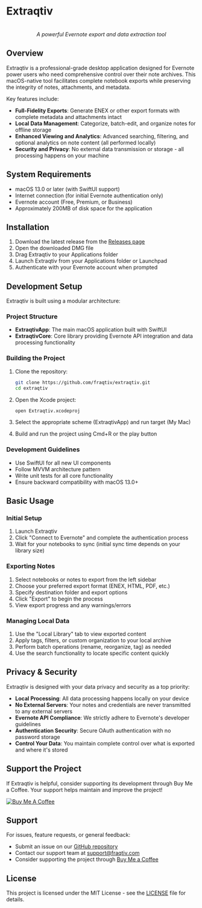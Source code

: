 # Extraqtiv

<p align="center">
  <br>
  <em>A powerful Evernote export and data extraction tool</em>
</p>

## Overview

Extraqtiv is a professional-grade desktop application designed for Evernote power users who need comprehensive control over their note archives. This macOS-native tool facilitates complete notebook exports while preserving the integrity of notes, attachments, and metadata.

Key features include:

- **Full-Fidelity Exports**: Generate ENEX or other export formats with complete metadata and attachments intact
- **Local Data Management**: Categorize, batch-edit, and organize notes for offline storage
- **Enhanced Viewing and Analytics**: Advanced searching, filtering, and optional analytics on note content (all performed locally)
- **Security and Privacy**: No external data transmission or storage - all processing happens on your machine

## System Requirements

- macOS 13.0 or later (with SwiftUI support)
- Internet connection (for initial Evernote authentication only)
- Evernote account (Free, Premium, or Business)
- Approximately 200MB of disk space for the application

## Installation

1. Download the latest release from the [Releases page](https://github.com/fraqtiv/extraqtiv/releases)
2. Open the downloaded DMG file
3. Drag Extraqtiv to your Applications folder
4. Launch Extraqtiv from your Applications folder or Launchpad
5. Authenticate with your Evernote account when prompted

## Development Setup

Extraqtiv is built using a modular architecture:

### Project Structure

- **ExtraqtivApp**: The main macOS application built with SwiftUI
- **ExtraqtivCore**: Core library providing Evernote API integration and data processing functionality

### Building the Project

1. Clone the repository:
   ```bash
   git clone https://github.com/fraqtiv/extraqtiv.git
   cd extraqtiv
   ```

2. Open the Xcode project:
   ```bash
   open Extraqtiv.xcodeproj
   ```

3. Select the appropriate scheme (ExtraqtivApp) and run target (My Mac)

4. Build and run the project using Cmd+R or the play button

### Development Guidelines

- Use SwiftUI for all new UI components
- Follow MVVM architecture pattern
- Write unit tests for all core functionality
- Ensure backward compatibility with macOS 13.0+
## Basic Usage

### Initial Setup

1. Launch Extraqtiv
2. Click "Connect to Evernote" and complete the authentication process
3. Wait for your notebooks to sync (initial sync time depends on your library size)

### Exporting Notes

1. Select notebooks or notes to export from the left sidebar
2. Choose your preferred export format (ENEX, HTML, PDF, etc.)
3. Specify destination folder and export options
4. Click "Export" to begin the process
5. View export progress and any warnings/errors

### Managing Local Data

1. Use the "Local Library" tab to view exported content
2. Apply tags, filters, or custom organization to your local archive
3. Perform batch operations (rename, reorganize, tag) as needed
4. Use the search functionality to locate specific content quickly

## Privacy & Security

Extraqtiv is designed with your data privacy and security as a top priority:

- **Local Processing**: All data processing happens locally on your device
- **No External Servers**: Your notes and credentials are never transmitted to any external servers
- **Evernote API Compliance**: We strictly adhere to Evernote's developer guidelines
- **Authentication Security**: Secure OAuth authentication with no password storage
- **Control Your Data**: You maintain complete control over what is exported and where it's stored

## Support the Project

If Extraqtiv is helpful, consider supporting its development through Buy Me a Coffee. Your support helps maintain and improve the project!

[![Buy Me A Coffee](https://www.buymeacoffee.com/assets/img/custom_images/orange_img.png)](https://www.buymeacoffee.com/fraqtiv)

## Support

For issues, feature requests, or general feedback:

- Submit an issue on our [GitHub repository](https://github.com/fraqtiv/extraqtiv/issues)
- Contact our support team at support@fraqtiv.com
- Consider supporting the project through [Buy Me a Coffee](https://www.buymeacoffee.com/fraqtiv)
## License

This project is licensed under the MIT License - see the [LICENSE](LICENSE) file for details.

